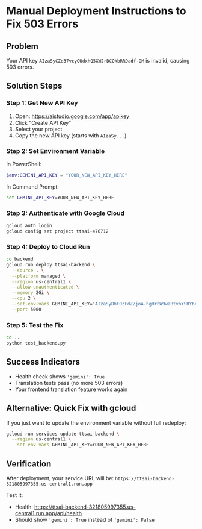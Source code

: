 # Manual Deployment Instructions to Fix 503 Errors

## Problem
Your API key `AIzaSyCZd37vcyOUdxhQ5XWJrDCOkbRRDadf-OM` is invalid, causing 503 errors.

## Solution Steps

### Step 1: Get New API Key
1. Open: https://aistudio.google.com/app/apikey
2. Click "Create API Key"
3. Select your project
4. Copy the new API key (starts with `AIzaSy...`)

### Step 2: Set Environment Variable
In PowerShell:
```powershell
$env:GEMINI_API_KEY = "YOUR_NEW_API_KEY_HERE"
```

In Command Prompt:
```cmd
set GEMINI_API_KEY=YOUR_NEW_API_KEY_HERE
```

### Step 3: Authenticate with Google Cloud
```bash
gcloud auth login
gcloud config set project ttsai-476712
```

### Step 4: Deploy to Cloud Run
```bash
cd backend
gcloud run deploy ttsai-backend \
  --source . \
  --platform managed \
  --region us-central1 \
  --allow-unauthenticated \
  --memory 2Gi \
  --cpu 2 \
  --set-env-vars GEMINI_API_KEY="AIzaSyDhFOZFdZZjoA-hgHrbW9waBtvoYSRY6nw",DATABASE_URL=sqlite:///app/ttsai.db,FLASK_ENV=production \
  --port 5000
```

### Step 5: Test the Fix
```bash
cd ..
python test_backend.py
```

## Success Indicators
- Health check shows `'gemini': True`
- Translation tests pass (no more 503 errors)
- Your frontend translation feature works again

## Alternative: Quick Fix with gcloud
If you just want to update the environment variable without full redeploy:

```bash
gcloud run services update ttsai-backend \
  --region us-central1 \
  --set-env-vars GEMINI_API_KEY=YOUR_NEW_API_KEY_HERE
```

## Verification
After deployment, your service URL will be:
`https://ttsai-backend-321805997355.us-central1.run.app`

Test it:
- Health: https://ttsai-backend-321805997355.us-central1.run.app/api/health
- Should show `'gemini': True` instead of `'gemini': False` 